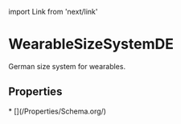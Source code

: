 import Link from 'next/link'

# WearableSizeSystemDE

German size system for wearables.

## Properties

<Grid>
* [](/Properties/Schema.org/)

</Grid>

